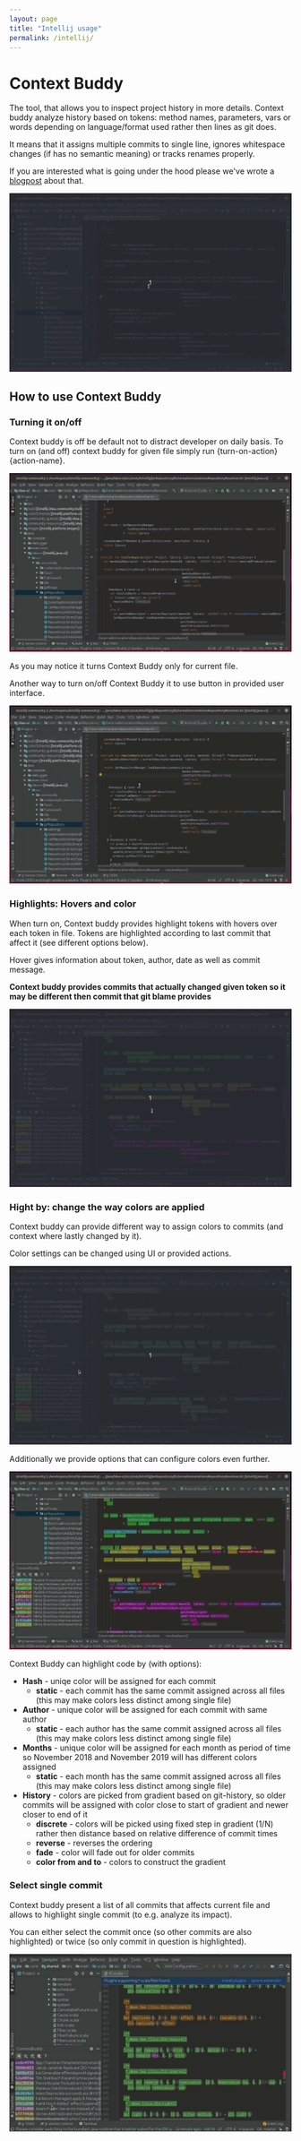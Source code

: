 ```yaml
---
layout: page
title: "Intellij usage"
permalink: /intellij/
---
```


# Context Buddy

The tool, that allows you to inspect project history in more details. Context buddy analyze history based on tokens: method names, parameters, vars or words depending on language/format used rather then lines as git does.

It means that it assigns multiple commits to single line, ignores whitespace changes (if has no semantic meaning) or tracks renames properly.

If you are interested what is going under the hood please we've wrote a [blogpost](https://medium.com/@m.bednarz/165dac84425) about that.


![demo](demo.gif)


## How to use Context Buddy

### Turning it on/off

Context buddy is off be default not to distract developer on daily basis. To turn on (and off) context buddy for given file simply run {turn-on-action} {action-name}.


![turnOnOffAction](turnOnOffAction.gif)

As you may notice it turns Context Buddy only for current file.

Another way to turn on/off Context Buddy it to use button in provided user interface.


![turnOnOffUI](turnOnUI.gif)


### Highlights: Hovers and color

When turn on, Context buddy provides highlight tokens with hovers over each token in file. Tokens are highlighted according to last commit that affect it (see different options below).

Hover gives information about token, author, date as well as commit message. 

**Context buddy provides commits that actually changed given token so it may be different then commit that git blame provides**

![hoover](hoover.gif)

### Hight by: change the way colors are applied

Context buddy can provide different way to assign colors to commits (and context where lastly changed by it).

Color settings can be changed using UI or provided actions.

![highlightBy](highlightBy.gif)

Additionally we provide options that can configure colors even further.

![highlightByOptions](highlightByOptions.gif)

Context Buddy can highlight code by (with options):

 * **Hash** - uniqe color will be assigned for each commit
   * **static** - each commit has the same commit assigned across all files (this may make colors less distinct among single file)
 * **Author** - unique color will be assigned for each commit with same author
   * **static** - each author has the same commit assigned across all files (this may make colors less distinct among single file)
 * **Months** - unique color will be assigned for each month as period of time so November 2018 and November 2019 will has different colors assigned
   * **static** - each month has the same commit assigned across all files (this may make colors less distinct among single file)
 * **History** - colors are picked from gradient based on git-history, so older commits will be assigned with color close to start of gradient and newer closer to end of it
   * **discrete** - colors will be picked using fixed step in gradient (1/N) rather then distance based on relative difference of commit times
   * **reverse** - reverses the ordering
   * **fade** - color will fade out for older commits
   * **color from and to** - colors to construct the gradient


### Select single commit


Context buddy present a list of all commits that affects current file and allows to highlight single commit (to e.g. analyze its impact). 

You can either select the commit once (so other commits are also highlighted) or twice (so only commit in question is highlighted).


![singleCommit](singleCommit.gif)
   
